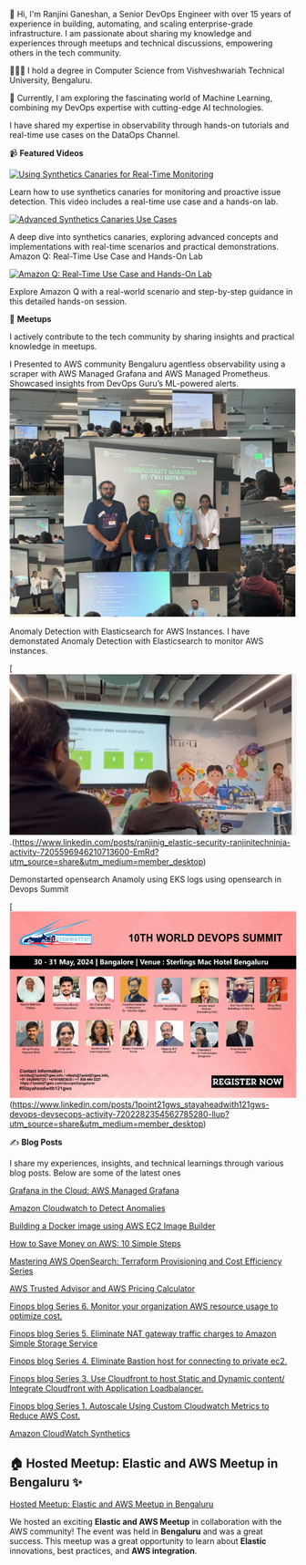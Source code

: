 👩 Hi, I'm Ranjini Ganeshan, a Senior DevOps Engineer with over 15 years of experience in building, automating, and scaling enterprise-grade infrastructure. I am passionate about sharing my knowledge and experiences through meetups and technical discussions, empowering others in the tech community.

👩🏻‍🎓 I hold a degree in Computer Science from Vishveshwariah Technical University, Bengaluru.

💭 Currently, I am exploring the fascinating world of Machine Learning, combining my DevOps expertise with cutting-edge AI technologies.

I have shared my expertise in observability through hands-on tutorials and real-time use cases on the DataOps Channel.

📹 **Featured Videos**

[![Using Synthetics Canaries for Real-Time Monitoring](https://img.youtube.com/vi/0aGuvg0kxSM/maxresdefault.jpg)](https://www.youtube.com/watch?v=0aGuvg0kxSM&t=266s)
   
Learn how to use synthetics canaries for monitoring and proactive issue detection. This video includes a real-time use case and a hands-on lab.

[![Advanced Synthetics Canaries Use Cases](https://img.youtube.com/vi/bNgdGGRodZI/maxresdefault.jpg)](https://www.youtube.com/watch?v=bNgdGGRodZI&t=69s)

A deep dive into synthetics canaries, exploring advanced concepts and implementations with real-time scenarios and practical demonstrations.
Amazon Q: Real-Time Use Case and Hands-On Lab

[![Amazon Q: Real-Time Use Case and Hands-On Lab](https://img.youtube.com/vi/LbOojGStIi4/maxresdefault.jpg)](https://www.youtube.com/watch?v=LbOojGStIi4&t=805s)

Explore Amazon Q with a real-world scenario and step-by-step guidance in this detailed hands-on session.

🎤 **Meetups**

I actively contribute to the tech community by sharing insights and practical knowledge in meetups.


I Presented to AWS community Bengaluru agentless observability using a scraper with AWS Managed Grafana and AWS Managed Prometheus.
Showcased insights from DevOps Guru’s ML-powered alerts. 
[![AWS Observability](assets/linked.PNG)](https://www.linkedin.com/posts/ranjinig_aws-aws-observability-activity-7260232005198438401-jip5?utm_source=share&utm_medium=member_desktop)

Anomaly Detection with Elasticsearch for AWS Instances. 
I have demonstated Anomaly Detection with Elasticsearch to monitor AWS instances.

[![Monitoring AWS instance using Elastic](assets/elastic.PNG).(https://www.linkedin.com/posts/ranjinig_elastic-security-ranjinitechninja-activity-7205596946210713600-EmRd?utm_source=share&utm_medium=member_desktop)

Demonstarted opensearch Anamoly using EKS logs using opensearch in Devops Summit

[![Devops Guru, Cloudwatch anamoly, Opensearch Anamoly](assets/devops_summit.PNG)(https://www.linkedin.com/posts/1point21gws_stayaheadwith121gws-devops-devsecops-activity-7202282354562785280-llup?utm_source=share&utm_medium=member_desktop)



✍️ **Blog Posts**

I share my experiences, insights, and technical learnings through various blog posts. Below are some of the latest ones

[Grafana in the Cloud: AWS Managed Grafana](https://medium.com/@ranjiniganeshan/grafana-in-the-cloud-aws-managed-grafana-9c530539a448)

[Amazon Cloudwatch to Detect Anomalies](https://medium.com/@ranjiniganeshan/amazon-cloudwatch-to-detect-anomalies-060f1ecfdb84)

[Building a Docker image using AWS EC2 Image Builder](https://medium.com/@ranjiniganeshan/building-a-docker-image-using-aws-ec2-image-builder-704e5211e736)

[How to Save Money on AWS: 10 Simple Steps](https://medium.com/@ranjiniganeshan/how-to-save-money-on-aws-10-simple-steps-85adb740bbf5)

[Mastering AWS OpenSearch: Terraform Provisioning and Cost Efficiency Series](https://medium.com/@ranjiniganeshan/aws-opensearch-series-69b383dc7a46)

[AWS Trusted Advisor and AWS Pricing Calculator](https://medium.com/@ranjiniganeshan/aws-trusted-advisor-and-aws-pricing-calculator-46828424b2a8)

[Finops blog Series 6. Monitor your organization AWS resource usage to optimize cost.](https://medium.com/cloudnloud/finops-blog-series-6-monitor-your-organization-aws-resource-usage-to-optimize-cost-c045ed28c99f)

[Finops blog Series 5. Eliminate NAT gateway traffic charges to Amazon Simple Storage Service](https://medium.com/@ranjiniganeshan/finops-blog-series-5-eliminate-nat-gateway-charges-traffic-to-amazon-simple-storage-service-e49654586c02)

[Finops blog Series 4. Eliminate Bastion host for connecting to private ec2.](https://medium.com/cloudnloud/finops-blog-series-4-eliminate-bastion-host-for-connecting-to-private-ec2-cb24eab079cb)

[Finops blog Series 3. Use Cloudfront to host Static and Dynamic content/ Integrate Cloudfront with Application Loadbalancer.](https://medium.com/cloudnloud/finops-blog-series-3-6cd6fec07fef)

[Finops blog Series 1. Autoscale Using Custom Cloudwatch Metrics to Reduce AWS Cost.](https://medium.com/cloudnloud/finops-blog-series-1-autoscale-using-custom-cloudwatch-metrics-to-reduce-aws-cost-472d880f315b)

[Amazon CloudWatch Synthetics](https://medium.com/@ranjiniganeshan/amazon-cloudwatch-synthetics-17e1a0b7bc1f)


## 🏠 Hosted Meetup: Elastic and AWS Meetup in Bengaluru ✨

 [Hosted Meetup: Elastic and AWS Meetup in Bengaluru](https://www.linkedin.com/posts/ranjinig_elastic-aws-ug-bengaluru-september-meetup-activity-7234215314316517376-dQxx?utm_source=share&utm_medium=member_desktop)

We hosted an exciting **Elastic and AWS Meetup** in collaboration with the AWS community! The event was held in **Bengaluru** and was a great success.
This meetup was a great opportunity to learn about **Elastic** innovations, best practices, and **AWS integration**.















